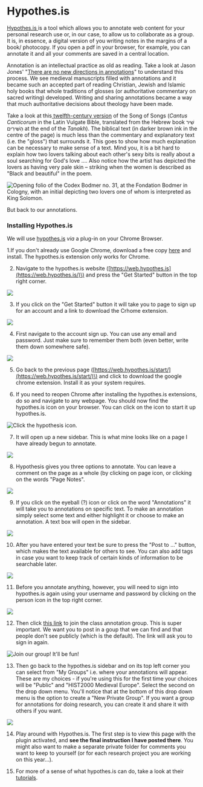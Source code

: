 # Hypothes.is

[Hypothes.is ](https://hypothes.is)is a tool which allows you to annotate web content for your personal research use or, in our case, to allow us to collaborate as a group. It is, in essence, a digital version of you writing notes in the margins of a book/ photocopy. If you open a pdf in your browser, for example, you can annotate it and all your comments are saved in a central location. 

Annotation is an intellectual practice as old as reading. Take a look at Jason Jones' "[There are no new directions in annotations](https://epress.trincoll.edu/webwriting/chapter/jones/)" to understand this process. We see medieval manuscripts filled with annotations and it became such an accepted part of reading Christian, Jewish and Islamic holy books that whole traditions of glosses \(or authoritative commentary on sacred writing\) developed. Writing and sharing annotations became a way that much authoritative decisions about theology have been made. 

Take a look at this[ twelfth-century version](https://www.e-codices.unifr.ch/en/fmb/cb-0031/2r) of the Song of Songs \(_Cantus Canticorum_ in the Latin Vulgate Bible, translated from the Hebrew book שִׁיר הַשִּׁירִים at the end of the _Tanakh_\). The biblical text \(in darker brown ink in the centre of the page\) is much less than the commentary and explanatory text \(i.e. the "gloss"\) that surrounds it. This goes to show how much explanation can be necessary to make sense of a text. Mind you, it is a bit hard to explain how two lovers talking about each other's sexy bits is really about a soul searching for God's love .... Also notice how the artist has depicted the lovers as having very pale skin – striking when the women is described as "Black and beautiful" in the poem.

![Opening folio of the Codex Bodmer no. 31, at the Fondation Bodmer in Cologny, with an initial depicting two lovers one of whom is interpreted as King Solomon.](../.gitbook/assets/e-codices_fmb-cb-0031_002r_small.jpg)

But back to our annotations.

### Installing Hypothes.is

We will use [hypothes.is](hypothes.is.md) _via_ a plug-in on your Chrome Browser.

1.If you don't already use Google Chrome, download a free copy [here](https://www.google.ca/chrome/) and install. The hypothes.is extension only works for Chrome. 

2. Navigate to the hypothes.is website \([https://web.hypothes.is](https://web.hypothes.is/)\) and press the "Get Started" button in the top right corner. 

![](../.gitbook/assets/screen-shot-2020-06-16-at-2.03.38-pm.png)

3. If you click on the "Get Started" button it will take you to page to sign up for an account and a link to download the Crhome extension. 

![](../.gitbook/assets/screen-shot-2020-06-16-at-2.01.06-pm.png)

4. First navigate to the account sign up. You can use any email and password. Just make sure to remember them both \(even better, write them down somewhere safe\). 

![](../.gitbook/assets/screen-shot-2020-06-16-at-2.01.28-pm.png)

5. Go back to the previous page \([https://web.hypothes.is/start/](https://web.hypothes.is/start/)\) and click to download the google chrome extension. Install it as your system requires. 

6. If you need to reopen Chrome after installing the hypothes.is extensions, do so and navigate to any webpage. You should now find the hypothes.is icon on your browser. You can click on the icon to start it up hypothes.is. 

![Click the hypothesis icon.](../.gitbook/assets/screen-shot-2020-06-17-at-9.16.27-am.png)

7. It will open up a new sidebar. This is what mine looks like on a page I have already begun to annotate. 

![](../.gitbook/assets/screen-shot-2020-06-17-at-9.28.08-am%20%281%29.png)

8. Hypothesis gives you three options to annotate. You can leave a comment on the page as a whole \(by clicking on page icon, or clicking on the words "Page Notes". 

![](../.gitbook/assets/screen-shot-2020-06-17-at-9.56.05-am.png)

9. If you click on the eyeball \(?\) icon or click on the word "Annotations" it will take you to annotations on specific text. To make an annotation simply select some text and either highlight it or choose to make an annotation. A text box will open in the sidebar. 

![](../.gitbook/assets/screen-shot-2020-06-17-at-9.28.50-am.png)

10. After you have entered your text be sure to press the "Post to ..." button, which makes the text available for others to see. You can also add tags in case you want to keep track of certain kinds of information to be searchable later. 

![](../.gitbook/assets/screen-shot-2020-06-17-at-10.01.43-am.png)

11. Before you annotate anything, however, you will need to sign into hypothes.is again using your username and password by clicking on the person icon in the top right corner. 

![](../.gitbook/assets/screen-shot-2020-06-17-at-9.36.21-am.png)

12. Then click [this link](https://hypothes.is/groups/N1oaroPY/hist2000-medieval-europe) to join the class annotation group. This is super important. We want you to post in a goup that we can find and that people don't see publicly \(which is the default\). The link will ask you to sign in again. 

![Join our group! It&apos;ll be fun!](../.gitbook/assets/screen-shot-2020-06-17-at-9.44.24-am.png)

13. Then go back to the hypothes.is sidebar and on its top left corner you can select from "My Groups" i.e. where your annotations will appear. These are my choices - if you're using this for the first time your choices will be "Public" and "HIST2000 Medieval Europe". Select the second on the drop down menu. You'll notice that at the bottom of this drop down menu is the option to create a "New Private Group". If you want a group for annotations for doing research, you can create it and share it with others if you want. 

![](../.gitbook/assets/screen-shot-2020-06-17-at-9.36.44-am.png)

14. Play around with Hypothes.is. The first step is to view this page with the plugin activated, and **see the final instruction I have posted there**. You might also want to make a separate private folder for comments you want to keep to yourself \(or for each research project you are working on this year...\). 

15. For more of a sense of what hypothes.is can do, take a look at their [tutorials](https://web.hypothes.is/help-categories/tutorials/).



